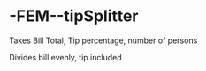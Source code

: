 # -FEM--tipSplitter
Takes Bill Total, Tip percentage, number of persons

Divides bill evenly, tip included

